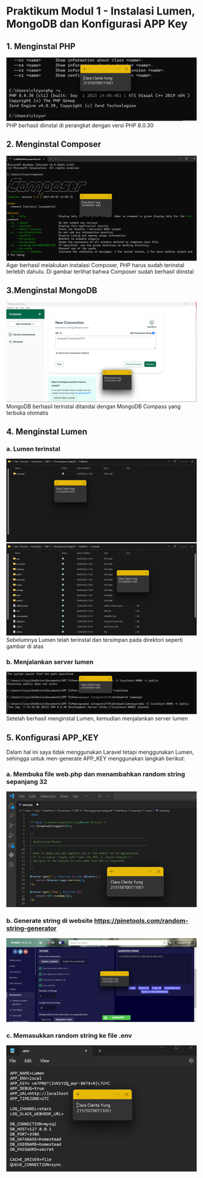 # Praktikum Modul 1 - Instalasi Lumen, MongoDB dan Konfigurasi APP Key

## 1. Menginstal PHP
![img1](../screenshot/php.png)
PHP berhasil diinstal di perangkat dengan versi PHP 8.0.30

## 2. Menginstal Composer
![img1](../screenshot/composer.png)
Agar berhasil melakukan instalasi Composer, PHP harus sudah terinstal terlebih dahulu. Di gambar terlihat bahwa Composer sudah berhasil diinstal

## 3.Menginstal MongoDB
![img1](../screenshot/mongo.png)
MongoDB berhasil terinstal ditandai dengan MongoDB Compass yang terbuka otomatis

## 4. Menginstal Lumen
### a. Lumen terinstal
![img1](../screenshot/lumenapi.png)
![img1](../screenshot/direktori.png)
Sebelumnya Lumen telah terinstal dan tersimpan pada direktori seperti gambar di atas
### b. Menjalankan server lumen
![img1](../screenshot/server.png)
Setelah berhasil menginstal Lumen, kemudian menjalankan server lumen

## 5. Konfigurasi APP_KEY
Dalam hal ini saya tidak menggunakan Laravel tetapi menggunakan Lumen, sehingga untuk men-generate APP_KEY menggunakan langkah berikut:
### a. Membuka file web.php dan menambahkan random string sepanjang 32
![img1](../screenshot/endpoint.png)
### b. Generate string di website https://pinetools.com/random-string-generator
![img1](../screenshot/pinetools.png)
### c. Memasukkan random string ke file .env
![img1](../screenshot/enc.png)



